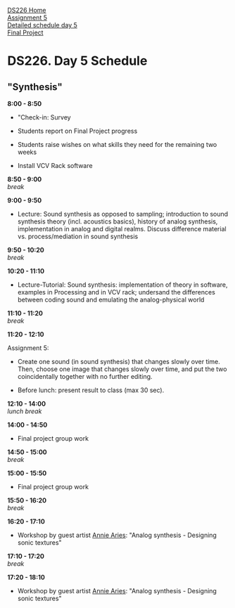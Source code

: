 [DS226 Home](home.md)  
[Assignment 5](assignment5.md)  
[Detailed schedule day 5](ds226-schedule-5.pdf)  
[Final Project](final.md)  

# DS226. Day 5 Schedule
## "Synthesis"



**8:00 - 8:50**  
- "Check-in: Survey

- Students report on Final Project progress  

- Students raise wishes on what skills they need for the remaining two weeks  

- Install VCV Rack software




**8:50 - 9:00**  
_break_  
  
**9:00 - 9:50**  

- Lecture: Sound synthesis as opposed to sampling; introduction to sound synthesis theory (incl. acoustics basics), history of analog synthesis, implementation in analog and digital realms. Discuss difference material vs. process/mediation in sound synthesis

**9:50 - 10:20**  
_break_  
  
**10:20 - 11:10**  

- Lecture-Tutorial: Sound synthesis: implementation of theory in software, examples in Processing and in VCV rack; undersand the differences between coding sound and emulating the analog-physical world

  
**11:10 - 11:20**  
_break_  
  
**11:20 - 12:10**  

Assignment 5:

- Create one sound (in sound synthesis) that changes slowly over time. Then, choose one image that changes slowly over time, and put the two coincidentally together with no further editing.

- Before lunch: present result to class (max 30 sec).
  
**12:10 - 14:00**  
_lunch break_  
  
**14:00 - 14:50**  

- Final project group work

  
**14:50 - 15:00**  
_break_  
  
**15:00 - 15:50**  
- Final project group work


  
**15:50 - 16:20**  
_break_  
  
**16:20 - 17:10**  

- Workshop by guest artist [Annie Aries](http://anniearies.com/): "Analog synthesis - Designing sonic textures"
  

   
**17:10 - 17:20**  
_break_  
  
**17:20 - 18:10**  

- Workshop by guest artist [Annie Aries](http://anniearies.com/): "Analog synthesis - Designing sonic textures"


